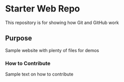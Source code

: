 # Starter Web Repo

This repository is for showing how Git and GitHub work

## Purpose

Sample website with plenty of files for demos

### How to Contribute 

Sample text on how to contribute
